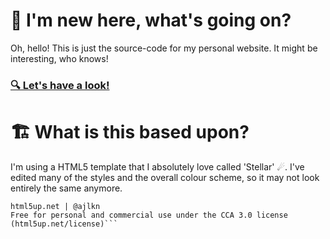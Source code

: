 # 👋 I'm new here, what's going on?

Oh, hello! This is just the source-code for my personal website. It might be interesting, who knows! 

### [🔍 Let's have a look!](https://snugg.ie)

# 🏗 What is this based upon?
I'm using a HTML5 template that I absolutely love called 'Stellar' ☄. I've edited many of the styles and the overall colour scheme, so it may not look entirely the same anymore.

```Stellar by HTML5 UP
html5up.net | @ajlkn
Free for personal and commercial use under the CCA 3.0 license (html5up.net/license)```
